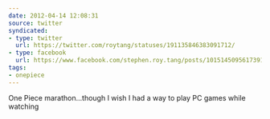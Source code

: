 ```yaml
---
date: 2012-04-14 12:08:31
source: twitter
syndicated:
- type: twitter
  url: https://twitter.com/roytang/statuses/191135846383091712/
- type: facebook
  url: https://www.facebook.com/stephen.roy.tang/posts/10151450956173912
tags:
- onepiece
---
```


One Piece marathon...though I wish I had a way to play PC games while watching